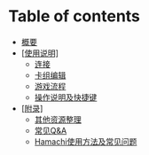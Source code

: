 # Table of contents

* [概要](README.md)
* [\[使用说明\]](shi-yong-shuo-ming/README.md)
  * [连接](shi-yong-shuo-ming/install.md)
  * [卡组编辑](shi-yong-shuo-ming/deckedit.md)
  * [游戏流程](shi-yong-shuo-ming/game.md)
  * [操作说明及快捷键](shi-yong-shuo-ming/action.md)
* [\[附录\]](fu-lu/README.md)
  * [其他资源整理](fu-lu/resource.md)
  * [常见Q&A](fu-lu/questions.md)
  * [Hamachi使用方法及常见问题](fu-lu/hamachi.md)

